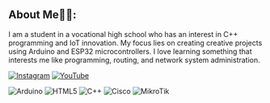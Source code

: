 ## About Me💁‍♂️:

I am a student in a vocational high school who has an interest in C++ programming and IoT innovation. My focus lies on creating creative projects using Arduino and ESP32 microcontrollers. I love learning something that interests me like programming, routing, and network system administration.


[![Instagram](https://img.shields.io/badge/Instagram-%23E4405F.svg?logo=Instagram&logoColor=white)](https://instagram.com/fahribranz)
[![YouTube](https://img.shields.io/badge/YouTube-%23FF0000.svg?logo=YouTube&logoColor=white)](https://youtube.com/@ArimaDes)


![Arduino](https://img.shields.io/badge/-Arduino-00979D?logo=arduino&logoColor=white)
![HTML5](https://img.shields.io/badge/-HTML5-E34F26?logo=html5&logoColor=white)
![C++](https://img.shields.io/badge/-C++-00599C?logo=c%2B%2B&logoColor=white)
![Cisco](https://img.shields.io/badge/-Cisco-1BA0D7?logo=cisco&logoColor=white)
![MikroTik](https://img.shields.io/badge/-MikroTik-FF0000?logo=mikrotik&logoColor=white)

<!--
**ArimaDeska/ArimaDeska** is a ✨ _special_ ✨ repository because its `README.md` (this file) appears on your GitHub profile.

Here are some ideas to get you started:

- 🔭 I’m currently working on ...
- 🌱 I’m currently learning ...
- 👯 I’m looking to collaborate on ...
- 🤔 I’m looking for help with ...
- 💬 Ask me about ...
- 📫 How to reach me: ...
- 😄 Pronouns: ...
- ⚡ Fun fact: ...
-->
